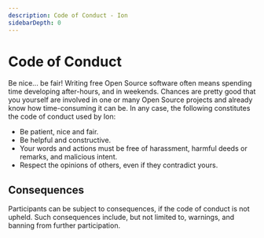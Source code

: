 ```yaml
---
description: Code of Conduct - Ion
sidebarDepth: 0
---
```


# Code of Conduct

Be nice... be fair! Writing free Open Source software often means spending time developing after-hours, and in weekends.
Chances are pretty good that you yourself are involved in one or many Open Source projects and already know how time-consuming it can be. In any case, the following constitutes the code of conduct used by Ion:

* Be patient, nice and fair.
* Be helpful and constructive.
* Your words and actions must be free of harassment, harmful deeds or remarks, and malicious intent.
* Respect the opinions of others, even if they contradict yours.

## Consequences

Participants can be subject to consequences, if the code of conduct is not upheld. Such consequences include, but not limited to, warnings, and banning from further participation.

